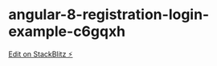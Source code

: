 # angular-8-registration-login-example-c6gqxh

[Edit on StackBlitz ⚡️](https://stackblitz.com/edit/angular-8-registration-login-example-c6gqxh)